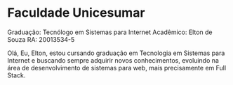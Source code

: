 # Faculdade Unicesumar
Graduação: Tecnólogo em Sistemas para Internet
Acadêmico: Elton de Souza
RA: 20013534-5

Olá,
Eu, Elton, estou cursando graduação em  Tecnologia em Sistemas para Internet e buscando sempre adquirir novos conhecimentos, evoluindo na área de desenvolvimento de 
sistemas para web, mais precisamente em Full Stack.

